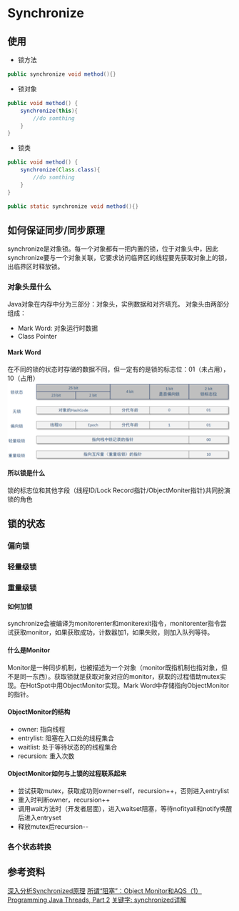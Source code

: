 # Synchronize
## 使用
- 锁方法
```java
public synchronize void method(){}
```
- 锁对象
```java
public void method() {
    synchronize(this){
        //do somthing
    }
}
```
- 锁类
```java
public void method() {
    synchronize(Class.class){
        //do somthing
    }
}
```
```java
public static synchronize void method(){}
```

## 如何保证同步/同步原理
synchronize是对象锁。每一个对象都有一把内置的锁，位于对象头中，因此synchronize要与一个对象关联，它要求访问临界区的线程要先获取对象上的锁，出临界区时释放锁。

### 对象头是什么
Java对象在内存中分为三部分：对象头，实例数据和对齐填充。
对象头由两部分组成：
- Mark Word: 对象运行时数据
- Class Pointer

#### Mark Word
在不同的锁的状态时存储的数据不同，但一定有的是锁的标志位：01（未占用），10（占用）
<img src="https://github.com/Qirui0805/Personal-Blog/blob/master/image/Mark%20Word.png" align="middle" width="500"/>
#### 所以锁是什么
锁的标志位和其他字段（线程ID/Lock Record指针/ObjectMoniter指针)共同扮演锁的角色

## 锁的状态
### 偏向锁
### 轻量级锁
### 重量级锁
#### 如何加锁
synchronize会被编译为monitorenter和moniterexit指令，monitorenter指令尝试获取monitor，如果获取成功，计数器加1，如果失败，则加入队列等待。
#### 什么是Monitor
Monitor是一种同步机制，也被描述为一个对象（monitor既指机制也指对象，但不是同一东西）。获取锁就是获取对象对应的monitor，获取的过程借助mutex实现。在HotSpot中用ObjectMonitor实现。Mark Word中存储指向ObjectMonitor的指针。
#### ObjectMonitor的结构
- owner: 指向线程
- entrylist: 阻塞在入口处的线程集合
- waitlist: 处于等待状态的的线程集合
- recursion: 重入次数
#### ObjectMonitor如何与上锁的过程联系起来
- 尝试获取mutex，获取成功则owner=self，recursion++，否则进入entrylist
- 重入时判断owner，recursion++
- 调用wait方法时（开发者层面），进入waitset阻塞，等待nofityall和notify唤醒后进入entryset
- 释放mutex后recursion--
### 各个状态转换

## 参考资料
[深入分析Synchronized原理](https://juejin.im/post/5b4eec7df265da0fa00a118f)
[所谓“阻塞”：Object Monitor和AQS（1）](https://blog.csdn.net/yinwenjie/article/details/84922958)
[Programming Java Threads, Part 2](http://www.nyu.edu/classes/jcf/g22.3033-007_sp01/handouts/g22_3033_h53.htm)
[关键字: synchronized详解](https://www.pdai.tech/md/java/thread/java-thread-x-key-synchronized.html)
